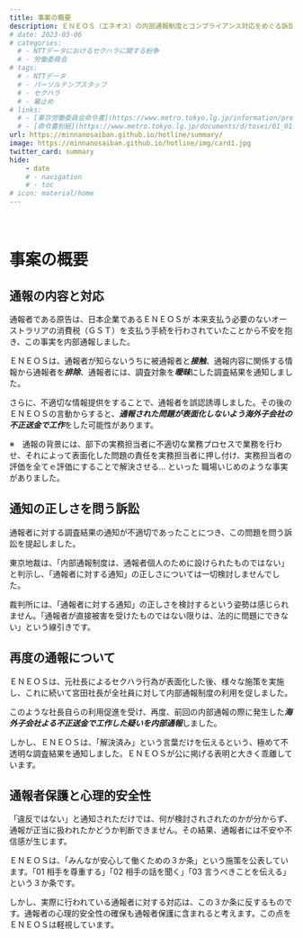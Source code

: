 ```yaml
---
title: 事案の概要
description: ＥＮＥＯＳ（エネオス）の内部通報制度とコンプライアンス対応をめぐる訴訟について、山田悠一郎裁判官・坂巻陽士裁判官の判決文を通じて、日本の通報窓口における透明性や調査姿勢を検証しています。
# date: 2023-03-06
# categories:
  # - NTTデータにおけるセクハラに関する紛争
  # - 労働委員会
# tags:
  # - NTTデータ
  # - パーソルテンプスタッフ
  # - セクハラ
  # - 雇止め
# links:
  # - [東京労働委員会命令書](https://www.metro.tokyo.lg.jp/information/press/2024/03/2024030701)
  # - [命令書別紙](https://www.metro.tokyo.lg.jp/documents/d/tosei/01_01b_02)
url: https://minnanosaiban.github.io/hotline/summary/
image: https://minnanosaiban.github.io/hotline/img/card1.jpg
twitter_card: summary
hide:
    - date
    # - navigation
    # - toc
# icon: material/home
---
```


<p style="margin: 0;">
  <a href="https://twitter.com/share?url=https://minnanosaiban.github.io/hotline/summary/ &text=事案の概要 - ＥＮＥＯＳの内部通報制度に関する訴訟について"
     target="_blank" class="x-share" style="color: #FFFFFF;">
    <i class="fa-brands fa-x-twitter"></i> でシェア
  </a>
</p>

# 事案の概要

## 通報の内容と対応

通報者である原告は、日本企業であるＥＮＥＯＳが 本来支払う必要のないオーストラリアの消費税（ＧＳＴ）を支払う手続を行わされていたことから不安を抱き、この事実を内部通報しました。

ＥＮＥＯＳは、通報者が知らないうちに被通報者と***接触***、通報内容に関係する情報から通報者を***排除***、通報者には、調査対象を***曖昧***にした調査結果を通知しました。

さらに、不適切な情報提供をすることで、通報者を誤認誘導しました。その後のＥＮＥＯＳの言動からすると、***通報された問題が表面化しないよう海外子会社の不正送金で工作***をした可能性があります。

<p class="hg-idt small">
※　通報の背景には、部下の実務担当者に不適切な業務プロセスで業務を行わせ、それによって表面化した問題の責任を実務担当者に押し付け、実務担当者の評価を全てｅ評価にすることで解決させる…
といった 職場いじめのような事実がありました。</p>

## 通知の正しさを問う訴訟

通報者に対する調査結果の通知が不適切であったことにつき、この問題を問う訴訟を提起しました。

東京地裁は、「内部通報制度は、通報者個人のために設けられたものではない」と判示し、「通報者に対する通知」の正しさについては一切検討しませんでした。

裁判所には、「通報者に対する通知」の正しさを検討するという姿勢は感じられません。「通報者が直接被害を受けたものではない限りは、法的に問題にできない」という線引きです。

## 再度の通報について
ＥＮＥＯＳは、元社長によるセクハラ行為が表面化した後、様々な施策を実施し、これに続いて宮田社長が全社員に対して内部通報制度の利用を促しました。

このような社長自らの利用促進を受け、再度、前回の内部通報の際に発生した***海外子会社よる不正送金で工作した疑いを内部通報***しました。

しかし、ＥＮＥＯＳは、「解決済み」という言葉だけを伝えるという、極めて不透明な調査結果を通知しました。ＥＮＥＯＳが公に掲げる表明と大きく乖離しています。


## 通報者保護と心理的安全性
「違反ではない」と通知されただけでは、何が検討されされたのかが分からず、通報が正当に扱われたかどうか判断できません。その結果、通報者には不安や不信感が生じます。

ＥＮＥＯＳは、「みんなが安心して働くための３か条」という施策を公表しています。「01 相手を尊重する」「02 相手の話を聞く」「03 言うべきことを伝える」という３か条です。

しかし、実際に行われている通報者に対する対応は、この３か条に反するものです。通報者の心理的安全性の確保も通報者保護に含まれると考えます。この点をＥＮＥＯＳは軽視しています。